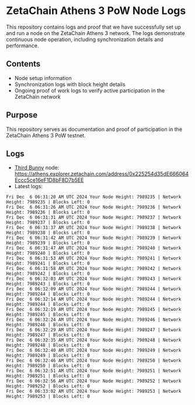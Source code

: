 # ZetaChain Athens 3 PoW Node Logs
This repository contains logs and proof that we have successfully set up and run a node on the ZetaChain Athens 3 network. The logs demonstrate continuous node operation, including synchronization details and performance.

## Contents
- Node setup information
- Synchronization logs with block height details
- Ongoing proof of work logs to verify active participation in the ZetaChain network

## Purpose
This repository serves as documentation and proof of participation in the ZetaChain Athens 3 PoW testnet.

## Logs

- [Third Bunny](https://thirdbunny.xyz/) node: https://athens.explorer.zetachain.com/address/0x225254d35dE666064Eccc5ce16eF1D8bF8D7b5EE
- Latest logs:
```
Fri Dec  6 06:31:20 AM UTC 2024 Your Node Height: 7989235 | Network Height: 7989235 | Blocks Left: 0
Fri Dec  6 06:31:26 AM UTC 2024 Your Node Height: 7989236 | Network Height: 7989236 | Blocks Left: 0
Fri Dec  6 06:31:31 AM UTC 2024 Your Node Height: 7989237 | Network Height: 7989237 | Blocks Left: 0
Fri Dec  6 06:31:37 AM UTC 2024 Your Node Height: 7989238 | Network Height: 7989238 | Blocks Left: 0
Fri Dec  6 06:31:42 AM UTC 2024 Your Node Height: 7989239 | Network Height: 7989239 | Blocks Left: 0
Fri Dec  6 06:31:47 AM UTC 2024 Your Node Height: 7989240 | Network Height: 7989240 | Blocks Left: 0
Fri Dec  6 06:31:53 AM UTC 2024 Your Node Height: 7989241 | Network Height: 7989241 | Blocks Left: 0
Fri Dec  6 06:31:58 AM UTC 2024 Your Node Height: 7989242 | Network Height: 7989242 | Blocks Left: 0
Fri Dec  6 06:32:03 AM UTC 2024 Your Node Height: 7989243 | Network Height: 7989243 | Blocks Left: 0
Fri Dec  6 06:32:09 AM UTC 2024 Your Node Height: 7989244 | Network Height: 7989244 | Blocks Left: 0
Fri Dec  6 06:32:14 AM UTC 2024 Your Node Height: 7989244 | Network Height: 7989244 | Blocks Left: 0
Fri Dec  6 06:32:19 AM UTC 2024 Your Node Height: 7989245 | Network Height: 7989245 | Blocks Left: 0
Fri Dec  6 06:32:24 AM UTC 2024 Your Node Height: 7989246 | Network Height: 7989246 | Blocks Left: 0
Fri Dec  6 06:32:29 AM UTC 2024 Your Node Height: 7989247 | Network Height: 7989247 | Blocks Left: 0
Fri Dec  6 06:32:35 AM UTC 2024 Your Node Height: 7989248 | Network Height: 7989248 | Blocks Left: 0
Fri Dec  6 06:32:40 AM UTC 2024 Your Node Height: 7989249 | Network Height: 7989249 | Blocks Left: 0
Fri Dec  6 06:32:46 AM UTC 2024 Your Node Height: 7989250 | Network Height: 7989250 | Blocks Left: 0
Fri Dec  6 06:32:51 AM UTC 2024 Your Node Height: 7989251 | Network Height: 7989251 | Blocks Left: 0
Fri Dec  6 06:32:56 AM UTC 2024 Your Node Height: 7989252 | Network Height: 7989252 | Blocks Left: 0
Fri Dec  6 06:33:02 AM UTC 2024 Your Node Height: 7989253 | Network Height: 7989253 | Blocks Left: 0
```
